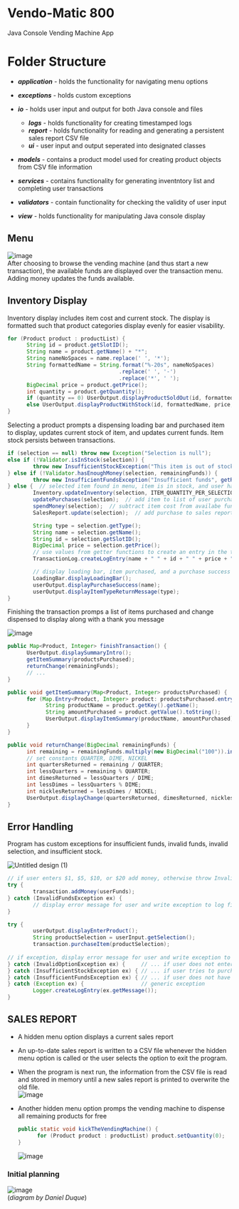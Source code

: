 # Vendo-Matic 800
Java Console Vending Machine App

# Folder Structure

- ***application*** - holds the functionality for navigating menu options   
- ***exceptions*** - holds custom exceptions

- ***io*** - holds user input and output for both Java console and files
  - ***logs*** - holds functionality for creating timestamped logs   
  - ***report*** - holds functionality for reading and generating a persistent sales report CSV file   
  - ***ui*** - user input and output seperated into designated classes   
- ***models*** - contains a product model used for creating product objects from CSV file information
- ***services*** - contains functionality for generating inventntory list and completing user transactions
- ***validators*** - contain functionality for checking the validity of user input
- ***view*** - holds functionality for manipulating Java console display

## Menu
![image](https://user-images.githubusercontent.com/47723396/206981927-1eab7a34-1136-431d-81eb-222d577c1751.png)     
After choosing to browse the vending machine (and thus start a new transaction), the available funds are displayed over the transaction menu.  Adding money updates the funds available.

## Inventory Display
Inventory display includes item cost and current stock.  The display is formatted such that product categories display evenly for easier visability. 
   
```java
for (Product product : productList) {
      String id = product.getSlotID();
      String name = product.getName() + "*";
      String nameNoSpaces = name.replace(' ', '*');
      String formattedName = String.format("%-20s", nameNoSpaces)
                                   .replace(' ', '-')
                                   .replace('*', ' ');
      BigDecimal price = product.getPrice();
      int quantity = product.getQuantity();
      if (quantity == 0) UserOutput.displayProductSoldOut(id, formattedName, price); 
      else UserOutput.displayProductWithStock(id, formattedName, price, quantity);
}
 ```
      
Selecting a product prompts a dispensing loading bar and purchased item to display, updates current stock of item, and updates current funds.  Item stock persists between transactions.
   
```java
if (selection == null) throw new Exception("Selection is null");
else if (!Validator.isInStock(selection)) {
        throw new InsufficientStockException("This item is out of stock",  selection.getQuantity());
} else if (!Validator.hasEnoughMoney(selection, remainingFunds)) {
        throw new InsufficientFundsException("Insufficient funds", getRemainingFunds(), selection.getPrice());
} else {  // selected item found in menu, item is in stock, and user has enough money to purchase item
        Inventory.updateInventory(selection, ITEM_QUANTITY_PER_SELECTION);  // update inventory
        updatePurchases(selection);  // add item to list of user purchases for this transaction
        spendMoney(selection);  // subtract item cost from availabe funds
        SalesReport.update(selection);  // add purchase to sales report in memory

        String type = selection.getType();
        String name = selection.getName();
        String id = selection.getSlotID();
        BigDecimal price = selection.getPrice();
        // use values from getter functions to create an entry in the transaction log
        TransactionLog.createLogEntry(name + " " + id + " " + price + " " + remainingFunds);

        // display loading bar, item purchased, and a purchase success message to the user
        LoadingBar.displayLoadingBar();
        userOutput.displayPurchaseSuccess(name);
        userOutput.displayItemTypeReturnMessage(type);
}
```
        
Finishing the transaction promps a list of items purchased and change dispensed to display along with a thank you message   
     
![image](https://user-images.githubusercontent.com/47723396/206982934-c560d2fe-a749-4bce-8c1f-04a32b6cf8aa.png)      
     
  ```java
  public Map<Product, Integer> finishTransaction() {
        UserOutput.displaySummaryIntro();
        getItemSummary(productsPurchased);
        returnChange(remainingFunds);
        // ...
  }
  
  public void getItemSummary(Map<Product, Integer> productsPurchased) {
        for (Map.Entry<Product, Integer> product: productsPurchased.entrySet()) {
              String productName = product.getKey().getName();
              String amountPurchased = product.getValue().toString();
              UserOutput.displayItemSummary(productName, amountPurchased);
        }
  }

  public void returnChange(BigDecimal remainingFunds) {
        int remaining = remainingFunds.multiply(new BigDecimal("100")).intValue();
        // set constants QUARTER, DIME, NICKEL
        int quartersReturned = remaining / QUARTER;
        int lessQuarters = remaining % QUARTER;
        int dimesReturned = lessQuarters / DIME;
        int lessDimes = lessQuarters % DIME;
        int nicklesReturned = lessDimes / NICKEL;
        UserOutput.displayChange(quartersReturned, dimesReturned, nicklesReturned);
  }
  ```

     
## Error Handling
Program has custom exceptions for insufficient funds, invalid funds, invalid selection, and insufficient stock. 
   
![Untitled design (1)](https://user-images.githubusercontent.com/47723396/206980855-751f2c53-30fd-46e7-bd2a-89e62a9a8f90.png)      

```java
// if user enters $1, $5, $10, or $20 add money, otherwise throw Invalid Funds Exception
try {
        transaction.addMoney(userFunds);
} catch (InvalidFundsException ex) {
        // display error message for user and write exception to log file
}
```
```java
try {
        userOutput.displayEnterProduct();
        String productSelection = userInput.getSelection();
        transaction.purchaseItem(productSelection);
        
// if exception, display error message for user and write exception to log file
} catch (InvalidOptionException ex) {     // ... if user does not enter a valid product code
} catch (InsufficientStockException ex) { // ... if user tries to purchase an item that's out of stock
} catch (InsufficientFundsException ex) { // ... if user does not have enough money to purchase item
} catch (Exception ex) {                  // generic exception
        Logger.createLogEntry(ex.getMessage());
}
```
      
 
    
## SALES REPORT
- A hidden menu option displays a current sales report
- An up-to-date sales report is written to a CSV file whenever the hidden menu option is called or the user selects the option to exit the program.
- When the program is next run, the information from the CSV file is read and stored in memory until a new sales report is printed to overwrite the old file.   
  ![image](https://user-images.githubusercontent.com/47723396/203186694-95e7ff9e-de3b-42f4-bb7e-8c718fa7dc53.png)      
     
- Another hidden menu option promps the vending machine to dispense all remaining products for free   
  ```java
  public static void kickTheVendingMachine() {
        for (Product product : productList) product.setQuantity(0);
  }
  ```
  ![image](https://user-images.githubusercontent.com/47723396/203186857-3202450a-95aa-4737-b54b-289d3bb3281d.png)     


### Initial planning 
![image](https://user-images.githubusercontent.com/47723396/203187111-b9a87bf0-9eac-47da-9064-8646a941114c.png)     
(*diagram by Daniel Duque*)


